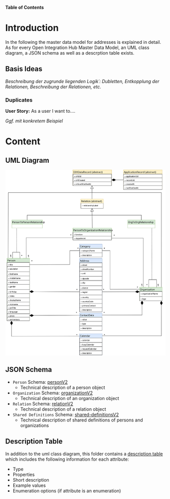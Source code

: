 **Table of Contents**


# Introduction

In the following the master data model for addresses is explained in detail. As for every Open Integration Hub Master Data Model, an UML class diagram, a JSON schema as well as a descrption table exists.

## Basis Ideas

_Beschreibung der zugrunde liegenden Logik´: Dubletten, Entkopplung der Relationen, Beschreibung der Relationen, etc._
### Duplicates

**User Story:** As a user I want to....

_Ggf. mit konkretem Beispiel_


# Content

## UML Diagram

![MasterDataModelAddressesV2](Assets/MasterDataModelAddressV2.svg)

## JSON Schema

- `Person` Schema: [personV2](../../src/main/schema/addresses/personV2.json)
  - Technical description of a person object
- `Organization` Schema: [organizationV2](../../src/main/schema/addresses/organizationV2.json)
  - Technical description of an organization object
- `Relation` Schema: [relationV2](../../src/main/schema/addresses/relationsV2.json)
  - Technical description of a relation object
- `Shared Definitions` Schema: [shared-definitionsV2](../../src/main/schema/addresses/sharedDefinitionsV2.json)
  - Technical description of shared definitions of persons and organizations

## Description Table

In addition to the uml class diagram, this folder contains a [description table](AddressModelV2Description.md) which includes the following information for each attribute:
- Type
- Properties
- Short description
- Example values
- Enumeration options (if attribute is an enumeration)
